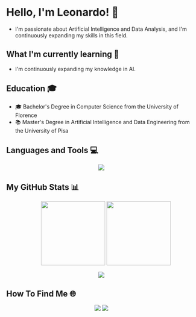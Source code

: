 # Hello, I'm Leonardo! 👋
- I'm passionate about Artificial Intelligence and Data Analysis, and I'm continuously expanding my skills in this field.

## What I'm currently learning 🌱
- I'm continuously expanding my knowledge in AI.

## Education 🎓
- 🎓 Bachelor's Degree in Computer Science from the University of Florence
- 📚 Master's Degree in Artificial Intelligence and Data Engineering from the University of Pisa

## Languages and Tools 💻
<p align="center">
  <a href="https://skillicons.dev">
    <img src="https://skillicons.dev/icons?i=c,cpp,anaconda,pycharm,py,pytorch,sklearn,matlab,html,css,tailwind,redis,mongodb,mysql,ubuntu,linux,java,maven,idea,docker,vscode,latex" />
  </a>
</p>


## My GitHub Stats 📊
<div>
<ul align="center", href="https://github.com/anuraghazra/github-readme-stats">
    <img height=170, src="https://github-readme-stats.vercel.app/api/top-langs/?username=leobargiotti&layout=compact&theme=dark&size_weight=0.5&count_weight=0.5">
    <img height=170, src = "https://github-readme-stats.vercel.app/api?username=leobargiotti&show_icons=true&theme=dark">
</ul>
</div>

<p align="center">
  <img src="https://streak-stats.demolab.com?user=leobargiotti&theme=dark">
</p>




## How To Find Me 🌐
<p align="center">
  <a style="text-decoration: none;" href="https://www.instagram.com/bargiottileo">
    <img src="https://skillicons.dev/icons?i=instagram"/>
  </a>
  <a style="text-decoration: none;"href="www.linkedin.com/in/leonardo-bargiotti-51a417232">
    <img src="https://skillicons.dev/icons?i=linkedin"/>
  </a>
</p>

<!--
**leobargiotti/leobargiotti** is a ✨ _special_ ✨ repository because its `README.md` (this file) appears on your GitHub profile.

Here are some ideas to get you started:

- 🔭 I’m currently working on ...
- 🌱 I’m currently learning ...
- 👯 I’m looking to collaborate on ...
- 🤔 I’m looking for help with ...
- 💬 Ask me about ...
- 📫 How to reach me: ...
- 😄 Pronouns: ...
- ⚡ Fun fact: ...
-->
